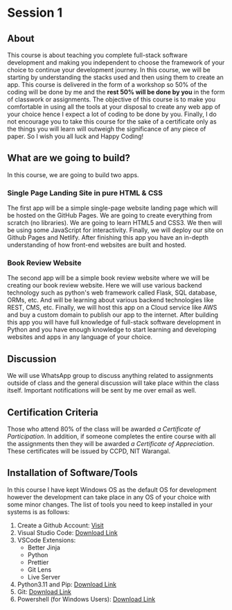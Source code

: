 # Session 1

## About
This course is about teaching you complete full-stack software development and making you independent to choose the framework of your choice to continue your development journey.
In this course, we will be starting by understanding the stacks used and then using them to create an app.
This course is delivered in the form of a workshop so 50% of the coding will be done by me and the **rest 50% will be done by you** in the form of classwork or assignments.
The objective of this course is to make you comfortable in using all the tools at your disposal to create any web app of your choice hence I expect a lot of coding to be done by you.
Finally, I do not encourage you to take this course for the sake of a certificate only as the things you will learn will outweigh the significance of any piece of paper.
So I wish you all luck and Happy Coding!

## What are we going to build?
In this course, we are going to build two apps. 

### Single Page Landing Site in pure HTML & CSS
The first app will be a simple single-page website landing page which will be hosted on the GitHub Pages. We are going to create everything from scratch (no libraries). We are going to learn HTML5 and CSS3. We then will be using some JavaScript for interactivity. Finally, we will deploy our site on Github Pages and Netlify. After finishing this app you have an in-depth understanding of how front-end websites are built and hosted.

### Book Review Website
The second app will be a simple book review website where we will be creating our book review website. Here we will use various backend technology such as python's web framework called Flask, SQL database, ORMs, etc. And will be learning about various backend technologies like REST, CMS, etc. Finally, we will host this app on a Cloud service like AWS and buy a custom domain to publish our app to the internet. After building this app you will have full knowledge of full-stack software development in Python and you have enough knowledge to start learning and developing websites and apps in any language of your choice.

## Discussion
We will use WhatsApp group to discuss anything related to assignments outside of class and the general discussion will take place within the class itself. Important notifications will be sent by me over email as well.

## Certification Criteria
Those who attend 80% of the class will be awarded *a Certificate of Participation*. In addition, if someone completes the entire course with all the assignments then they will be awarded *a Certificate of Appreciation*. These certificates will be issued by CCPD, NIT Warangal.

## Installation of Software/Tools
In this course I have kept Windows OS as the default OS for development however the development can take place in any OS of your choice with some minor changes.
The list of tools you need to keep installed in your systems is as follows:
1. Create a Github Account: [Visit](https://github.com/)
2. Visual Studio Code: [Download Link](https://code.visualstudio.com/download)
3. VSCode Extensions:
    - Better Jinja
    - Python
    - Prettier
    - Git Lens
    - Live Server
4. Python3.11 and Pip: [Download Link](https://www.python.org/downloads/)
5. Git: [Download Link](https://git-scm.com/downloads)
6. Powershell (for Windows Users): [Download Link](https://github.com/PowerShell/PowerShell/releases/tag/v7.3.3)
